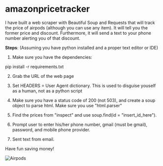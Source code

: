 # amazonpricetracker
I have built a web scraper with Beautiful Soup and Requests that will track the price of airpods (although you can use any item). It will tell you the former price and discount. Furthermore, it will send a text to your phone number alerting you of that discount.

**Steps**:
(Assuming you have python installed and a proper text editor or IDE)

1. Make sure you have the dependencies:

pip install -r requirements.txt 

2. Grab the URL of the web page

3. Set HEADERS = User Agent dictionary.
This is used to disguise youself as a human, not as a python script

4. Make sure you have a status code of 200 (not 503), and create a soup object to parse html.
Make sure you use "html.parser"

5. Find the prices from "inspect" and use soup.find(id = "insert_id_here").

6. Prompt user to enter his/her phone number, gmail (must be gmail), password, and mobile phone provider.

7. Sent text from email.

Have fun saving money!

![Airpods](airpods.jpg)
